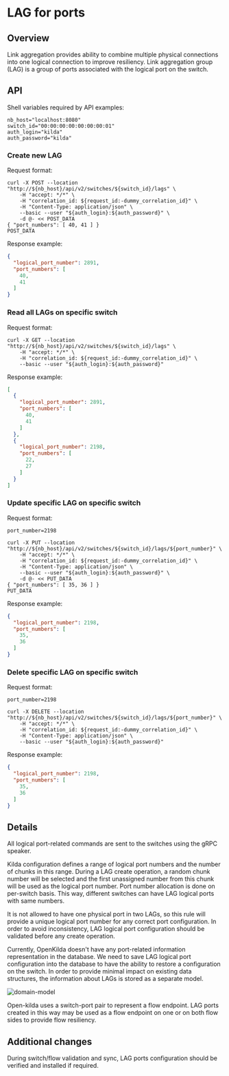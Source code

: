 # LAG for ports

## Overview

Link aggregation provides ability to combine multiple physical connections into one logical connection to improve resiliency. Link aggregation group (LAG) is a group of ports associated with the logical port on the switch.

## API

Shell variables required by API examples:
~~~shell
nb_host="localhost:8080"
switch_id="00:00:00:00:00:00:00:01"
auth_login="kilda"
auth_password="kilda"
~~~

### Create new LAG

Request format:

~~~shell
curl -X POST --location "http://${nb_host}/api/v2/switches/${switch_id}/lags" \
    -H "accept: */*" \
    -H "correlation_id: ${request_id:-dummy_correlation_id}" \
    -H "Content-Type: application/json" \
    --basic --user "${auth_login}:${auth_password}" \
    -d @- << POST_DATA
{ "port_numbers": [ 40, 41 ] }
POST_DATA
~~~

Response example:

~~~json
{
  "logical_port_number": 2891,
  "port_numbers": [
    40,
    41
  ]
}
~~~


### Read all LAGs on specific switch

Request format:

~~~shell
curl -X GET --location "http://${nb_host}/api/v2/switches/${switch_id}/lags" \
    -H "accept: */*" \
    -H "correlation_id: ${request_id:-dummy_correlation_id}" \
    --basic --user "${auth_login}:${auth_password}"
~~~

Response example:

~~~json
[
  {
    "logical_port_number": 2891,
    "port_numbers": [
      40,
      41
    ]
  },
  {
    "logical_port_number": 2198,
    "port_numbers": [
      22,
      27
    ]
  }
]
~~~


### Update specific LAG on specific switch

Request format:

~~~shell
port_number=2198

curl -X PUT --location "http://${nb_host}/api/v2/switches/${switch_id}/lags/${port_number}" \
    -H "accept: */*" \
    -H "correlation_id: ${request_id:-dummy_correlation_id}" \
    -H "Content-Type: application/json" \
    --basic --user "${auth_login}:${auth_password}" \
    -d @- << PUT_DATA
{ "port_numbers": [ 35, 36 ] }
PUT_DATA
~~~

Response example:

~~~json
{
  "logical_port_number": 2198,
  "port_numbers": [
    35,
    36
  ]
}
~~~


### Delete specific LAG on specific switch

Request format:

~~~shell
port_number=2198

curl -X DELETE --location "http://${nb_host}/api/v2/switches/${switch_id}/lags/${port_number}" \
    -H "accept: */*" \
    -H "correlation_id: ${request_id:-dummy_correlation_id}" \
    -H "Content-Type: application/json" \
    --basic --user "${auth_login}:${auth_password}"
~~~

Response example:

~~~json
{
  "logical_port_number": 2198,
  "port_numbers": [
    35,
    36
  ]
}
~~~

## Details
All logical port-related commands are sent to the switches using the gRPC speaker.

Kilda configuration defines a range of logical port numbers and the number of chunks in this range. During a LAG create operation,
a random chunk number will be selected and the first unassigned number from this chunk will be used as the logical port number.
Port number allocation is done on per-switch basis. This way, different switches can have LAG logical ports with same numbers. 

It is not allowed to have one physical port in two LAGs, so this rule will provide a unique logical port number for any 
correct port configuration. In order to avoid inconsistency, LAG logical port configuration should be validated before any create operation.

Currently, OpenKilda doesn't have any port-related information representation in the database. We need to save LAG logical port configuration into the database to have the ability to restore a configuration on the switch. In order to provide minimal impact on existing data structures, the information about LAGs is stored as a separate model.

![domain-model](./domain-model.png)

Open-kilda uses a switch-port pair to represent a flow endpoint. LAG ports created in this way may be used as a flow endpoint on one or on both flow sides to provide flow resiliency.

## Additional changes

During switch/flow validation and sync, LAG ports configuration should be verified and installed if required. 
